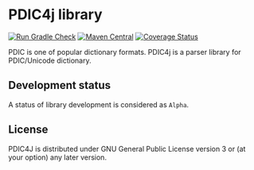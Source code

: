 # PDIC4j library

[![Run Gradle Check](https://github.com/eb4j/pdic4j/actions/workflows/gradle-check.yml/badge.svg)](https://github.com/eb4j/pdic4j/actions/workflows/gradle-check.yml)
[![Maven Central](https://maven-badges.herokuapp.com/maven-central/eb4j/pdic4j/badge.svg?style=plastic)](https://search.maven.org/artifact/io.github.eb4j/pdic4j)
[![Coverage Status](https://coveralls.io/repos/github/eb4j/pdic4j/badge.svg)](https://coveralls.io/github/eb4j/pdic4j)

PDIC is one of popular dictionary formats.
PDIC4j is a parser library for PDIC/Unicode dictionary.

## Development status

A status of library development is considered as `Alpha`.

## License

PDIC4J is distributed under GNU General Public License version 3 or (at your option) any later version.
